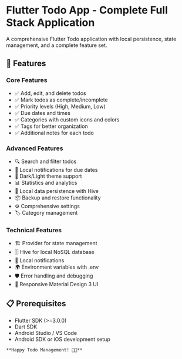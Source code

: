# Flutter Todo App - Complete Full Stack Application

A comprehensive Flutter Todo application with local persistence, state management, and a complete feature set.

## 🚀 Features

### Core Features
- ✅ Add, edit, and delete todos
- ✅ Mark todos as complete/incomplete
- ✅ Priority levels (High, Medium, Low)
- ✅ Due dates and times
- ✅ Categories with custom icons and colors
- ✅ Tags for better organization
- ✅ Additional notes for each todo

### Advanced Features
- 🔍 Search and filter todos
- 📱 Local notifications for due dates
- 🎨 Dark/Light theme support
- 📊 Statistics and analytics
- 💾 Local data persistence with Hive
- 📦 Backup and restore functionality
- ⚙️ Comprehensive settings
- 🏷️ Category management

### Technical Features
- 🏗️ Provider for state management
- 🗄️ Hive for local NoSQL database
- 🔔 Local notifications
- 🌍 Environment variables with .env
- 🛡️ Error handling and debugging
- 📱 Responsive Material Design 3 UI

## 📋 Prerequisites

- Flutter SDK (>=3.0.0)
- Dart SDK
- Android Studio / VS Code
- Android SDK or iOS development setup

```
**Happy Todo Management! 📝✨**
